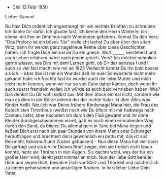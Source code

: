+ Chir 13 Febr 1850

Lieber Samuel

Du hast Dich ordentlich angestrengt mir ein rechtes Brieflein zu schreiben. Ich danke Dir dafür. Ich glaube fast, ich kenne den Herrn Winterle; bin einmal mit ihm im Omnibus nach Winnenden gefahren. Kennst Du den Vers: "Das Proloco ist ein böses Tier" vielleicht lachst Du aber über den alten Witz, denn ihr werdet ganz nagelneue Reime über diese Geschichten haben. Ich fragte Dich einmal ob Du ein griech. Wort ______ verstehest und auch schon erfahren habst nach jenem griech. Vers? Ich möchte nehmlich gerne wissen, wie Dirs mit dem Lernen geht, ob Dir der aoristus I und II auch so viel Not macht wie mir ao 1823 Vielleicht kannst Du ihn bald besser als ich. - 
Aber das ist mir ein Wunder daß ihr euer Schwesterle nicht mehr gekannt habt: ich fürchte fast ihr würdet auch die liebe Mutter und mich nicht mehr kennen, wenn wir nur so von Calw daher kämen, doch wenn ihr auch zuerst fremdeln wollet, ich würde es euch bald vertrieben haben. Wie? Das denkst Du Dir wohl selbst aus. Mit dem Stock einmal nicht, sondern wie man es dem in der Kürze ablernt der der rechte Vater ist über Alles was Kinder heißt. Neulich war Deine frühere Kindsmagd Mana hier, die Frau des Katechisten Timotheus (weißst noch wie Du öfters mit mir halbwegs nach Cannan. liefst, aber nachdem ich durch den Fluß gewatet und ihr ohne Kleider durchgeschwommen waret, gab es noch einen ermüdenden Weg durch den Sand, da bliebst Du allemal gern in Tahe bei Mana liegen und ließest Dich erst nach ein paar Stunden von ihrem Mann oder Schwager herauftragen und brachtest dann gewöhnlich ein puttu mit, das ist aus Reismehl, Kokosnuß und Zucker gebacken) - Nun diese Mana hat viel nach Dir gefragt und als ich ihr Deinen Brief zeigte, den sie freilich nicht lesen konnte, hatte sie Thränen in den Augen. Sie dachte wohl, was der für ein großer Herr wird, denkt jetzt nimmer an mich. Nun der liebe Gott behüte Dich und segne Dich, bewahre Dich vor Stolz und Thorheit und mache Dich zu einem gehorsamen und anstelligen Knaben.
 In herzlicher Liebe
 Dein Vater

